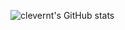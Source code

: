 ![clevernt's GitHub stats](https://github-readme-stats.vercel.app/api?username=clevernt&show_icons=true&theme=radical)
